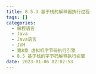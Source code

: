 ```yaml
---
title: 8.5.3 基于栈的解释器执行过程
tags: []
categories:
  - 编程语言
  - Java
  - Java语言
  - JVM
  - 第8章 虚拟机字节码执行引擎
  - 8.5 基于栈的字节码解释执行引擎
date: 2023-01-06 02:02:53
---
```

